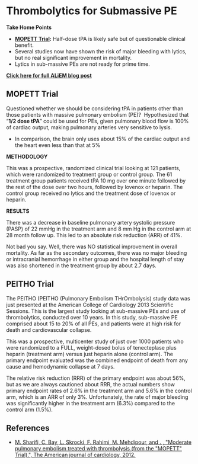 


# Thrombolytics for Submassive PE

**Take Home Points**

-   **[MOPETT Trial](http://www.ncbi.nlm.nih.gov/pubmed/23102885):** Half-dose <span class="drug">tPA</span> is likely safe but of questionable clinical benefit.
-   Several studies now have shown the risk of major bleeding with lytics, but no real significant improvement in mortality. 
-   Lytics in sub-massive PEs are not ready for prime time.

**[Click here for full ALiEM blog post](http://academiclifeinem.com/lytics-for-sub-massive-pe-ready-for-primetime/)**

## MOPETT Trial

Questioned whether we should be considering <span class="drug">tPA</span> in patients other than those patients with massive pulmonary embolism (PE)? 
Hypothesized that “**1/2 dose tPA**” could be used for PEs, given pulmonary blood flow is 100% of cardiac output, making pulmonary arteries very sensitive to lysis. 
-   In comparison, the brain only uses about 15% of the cardiac output and the heart even less than that at 5%

**METHODOLOGY**

This was a prospective, randomized clinical trial looking at 121 patients, which were randomized to treatment group or control group. The 61 treatment group patients received tPA 10 mg over one minute followed by the rest of the dose over two hours, followed by lovenox or heparin. The control group received no lytics and the treatment dose of lovenox or heparin.

**RESULTS**

There was a decrease in baseline pulmonary artery systolic pressure (PASP) of 22 mmHg in the treatment arm and 8 mm Hg in the control arm at 28 month follow up. This led to an absolute risk reduction (ARR) of 41%.

Not bad you say. Well, there was NO statistical improvement in overall mortality. As far as the secondary outcomes, there was no major bleeding or intracranial hemorrhage in either group and the hospital length of stay was also shortened in the treatment group by about 2.7 days.

## PEITHO Trial

The PEITHO (PEITHO (Pulmonary Embolism THrOmbolysis) study data was just presented at the American College of Cardiology 2013 Scientific Sessions. This is the largest study looking at sub-massive PEs and use of thrombolytics, conducted over 10 years. In this study, sub-massive PE comprised about 15 to 20% of all PEs, and patients were at high risk for death and cardiovascular collapse.

This was a prospective, multicenter study of just over 1000 patients who were randomized to a FULL, weight-dosed bolus of <span class="drug">tenecteplase</span> plus <span class="drug">heparin</span> (treatment arm) versus just heparin alone (control arm). The primary endpoint evaluated was the combined endpoint of death from any cause and hemodynamic collapse at 7 days.

The relative risk reduction (RRR) of the primary endpoint was about 56%, but as we are always cautioned about RRR, the actual numbers show primary endpoint rates of 2.6% in the treatment arm and 5.6% in the control arm, which is an ARR of only 3%. Unfortunately, the rate of major bleeding was significantly higher in the treatment arm (6.3%) compared to the control arm (1.5%). 

## References

-   [M. Sharifi, C. Bay, L. Skrocki, F. Rahimi, M. Mehdipour, and . , "Moderate pulmonary embolism treated with thrombolysis (from the "MOPETT" Trial).", The American journal of cardiology, 2012.](http://www.ncbi.nlm.nih.gov/pubmed/23102885)
